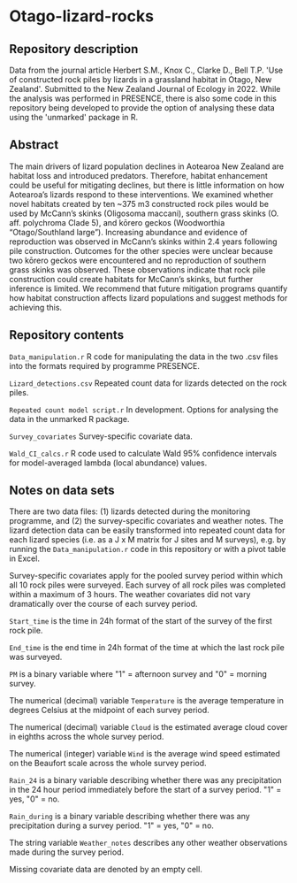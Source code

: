 # Otago-lizard-rocks

## Repository description
Data from the journal article Herbert S.M., Knox C., Clarke D., Bell T.P. 'Use of constructed rock piles by lizards in a grassland habitat in Otago, New Zealand'. Submitted to the New Zealand Journal of Ecology in 2022. While the analysis was performed in PRESENCE, there is also some code in this repository being developed to provide the option of analysing these data using the 'unmarked' package in R. 

## Abstract

The main drivers of lizard population declines in Aotearoa New Zealand are habitat loss and introduced predators. Therefore, habitat enhancement could be useful for mitigating declines, but there is little information on how Aotearoa’s lizards respond to these interventions. We examined whether novel habitats created by ten ~375 m3 constructed rock piles would be used by McCann’s skinks (Oligosoma maccani), southern grass skinks (O. aff. polychroma Clade 5), and kōrero geckos (Woodworthia “Otago/Southland large”). Increasing abundance and evidence of reproduction was observed in McCann’s skinks within 2.4 years following pile construction. Outcomes for the other species were unclear because two kōrero geckos were encountered and no reproduction of southern grass skinks was observed. These observations indicate that rock pile construction could create habitats for McCann’s skinks, but further inference is limited. We recommend that future mitigation programs quantify how habitat construction affects lizard populations and suggest methods for achieving this.   

## Repository contents

`Data_manipulation.r` R code for manipulating the data in the two .csv files into the formats required by programme PRESENCE.

`Lizard_detections.csv` Repeated count data for lizards detected on the rock piles.

`Repeated count model script.r` In development. Options for analysing the data in the unmarked R package. 

`Survey_covariates` Survey-specific covariate data. 

`Wald_CI_calcs.r` R code used to calculate Wald 95% confidence intervals for model-averaged lambda (local abundance) values. 

## Notes on data sets

There are two data files: (1) lizards detected during the monitoring programme, and (2) the survey-specific covariates and weather notes. The lizard detection data can be easily transformed into repeated count data for each lizard species (i.e. as a J x M matrix for J sites and M surveys), e.g. by running the `Data_manipulation.r` code in this repository or with a pivot table in Excel. 

Survey-specific covariates apply for the pooled survey period within which all 10 rock piles were surveyed. Each survey of all rock piles was completed within a maximum of 3 hours. The weather covariates did not vary dramatically over the course of each survey period.

`Start_time` is the time in 24h format of the start of the survey of the first rock pile. 

`End_time` is the end time in 24h format of the time at which the last rock pile was surveyed. 

`PM` is a binary variable where "1" = afternoon survey and "0" = morning survey. 

The numerical (decimal) variable `Temperature` is the average temperature in degrees Celsius at the midpoint of each survey period. 

The numerical (decimal) variable `Cloud` is the estimated average cloud cover in eighths across the whole survey period. 

The numerical (integer) variable `Wind` is the average wind speed estimated on the Beaufort scale across the whole survey period. 

`Rain_24` is a binary variable describing whether there was any precipitation in the 24 hour period immediately before the start of a survey period.  "1" = yes,  "0" = no. 

`Rain_during` is a binary variable describing whether there was any precipitation during a survey period. "1" = yes,  "0" = no. 

The string variable `Weather_notes` describes any other weather observations made during the survey period. 

Missing covariate data are denoted by an empty cell. 
